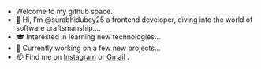 -  Welcome to my github space.
- 👋 Hi, I’m @surabhidubey25 a frontend developer, diving into the world of software craftsmanship....
- 🎓 Interested in learning new technologies...
- 🌱 Currently working on a few new projects...
- 📫 Find me on <a href="https://www.instagram.com/surabhidubey07/">Instagram</a> or <a href="mailto:surabhidubey255@gmail.com">Gmail</a> .

<!---
surabhidubey25/surabhidubey25 is a ✨ special ✨ repository because its `README.md` (this file) appears on your GitHub profile.
You can click the Preview link to take a look at your changes.
--->
